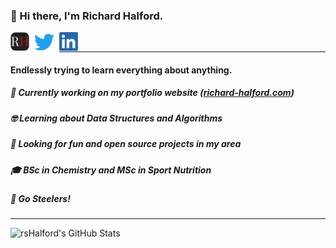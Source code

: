 ### 👋 Hi there, I'm Richard Halford.

[<img align="left" alt="richard-halford.com" width="30px" src="./assets/website.png" />][website]
[<img align="left" hspace="8" vspace="3" alt="Twitter" width="32px" src="./assets/twitter.png" />][twitter]
[<img align="left" alt="LinkedIn" width="30px" src="./assets/linkedin.png" />][linkedin]

<br>

---

#### Endlessly trying to learn everything about anything.

##### :construction: Currently working on my portfolio website ([richard-halford.com](https://www.richard-halford.com))

##### :nerd_face: Learning about Data Structures and Algorithms

##### :revolving_hearts: Looking for fun and open source projects in my area

##### :mortar_board: BSc in Chemistry and MSc in Sport Nutrition

##### :football: Go Steelers!

---


<img align="left" alt="rsHalford's GitHub Stats" src="https://github-readme-stats.vercel.app/api?username=rsHalford&show_icons=true&hide_border=true&include_all_commits&count_private=true&theme=gruvbox" />

[website]: https://www.richard-halford.com
[twitter]: https://www.twitter.com/richardhalford_
[linkedin]: https://www.linkedin.com/in/richard-halford

